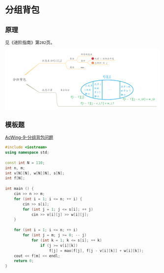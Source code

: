 # 分组背包

## 原理

见《进阶指南》第`282`页。

![](/img/0040.png)

## 模板题

[AcWing-9-分组背包问题](https://www.acwing.com/problem/content/9/)

```cpp
#include <iostream>
using namespace std;

const int N = 110;
int n, m;
int v[N][N], w[N][N], s[N];
int f[N];

int main () {
    cin >> n >> m;
    for (int i = 1; i <= n; ++ i) {
        cin >> s[i];
        for (int j = 1; j <= s[i]; ++ j)
            cin >> v[i][j] >> w[i][j];
    }

    for (int i = 1; i <= n; ++ i)
        for (int j = m; j >= 0; -- j)
            for (int k = 1; k <= s[i]; ++ k)
                if (j >= v[i][k])
                    f[j] = max(f[j], f[j - v[i][k]] + w[i][k]);
    cout << f[m] << endl;
    return 0;
}
```

